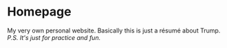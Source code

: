 # Homepage
My very own personal website. Basically this is just a résumé about Trump.
_P.S. It's just for practice and fun._
